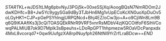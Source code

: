 $START$KL+wJDS1tLMg6pbvNyJ3PGj5k+00xeSSjXq/AoogBQsN7NmRDOm2JdwKDHfc+B8+Jw5Yc9ygySGa9dBy3TJbHn6Mg1vUpECoKcXN0uoXpDuOv5oLGyHK1+CJP+pGePSYhIngjURPQNcd+Bhj4EZ/oCw3jo+A+o9CjiWn8Lm9Bq6Q9iKAAfIKs3j3cQiTOASQEkRNrR9VRF5vnrRsMDbV4zjKQCOitfoF6SihVCowqPALMIUB7ok9D7MpIk3sBpeuhs+LDoRpGPT1hhpmezw5ROaVDcPanpxdx4MxL8vcorqd7+0qw9UufgzXA8rpINuyfph26NtNI9YrZrfLraBDcw==$END$